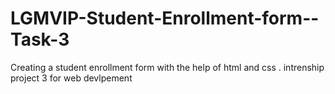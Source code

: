 # LGMVIP-Student-Enrollment-form--Task-3
Creating a student enrollment form with the help of html and  css . intrenship project 3 for web devlpement 
